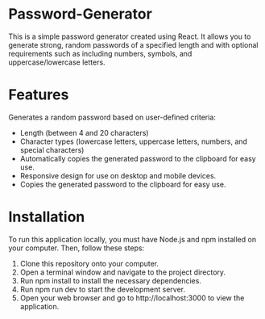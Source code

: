 # Password-Generator

This is a simple password generator created using React. It allows you to generate strong, random passwords of a specified length and with optional requirements such as including numbers, symbols, and uppercase/lowercase letters.

# Features
Generates a random password based on user-defined criteria:
 - Length (between 4 and 20 characters)
 - Character types (lowercase letters, uppercase letters, numbers, and special characters)
 - Automatically copies the generated password to the clipboard for easy use.
 - Responsive design for use on desktop and mobile devices.
 - Copies the generated password to the clipboard for easy use.

# Installation
To run this application locally, you must have Node.js and npm installed on your computer. Then, follow these steps:

1. Clone this repository onto your computer.<br>
2. Open a terminal window and navigate to the project directory.<br>
3. Run npm install to install the necessary dependencies.<br>
4. Run npm run dev to start the development server.<br>
5. Open your web browser and go to http://localhost:3000 to view the application.
